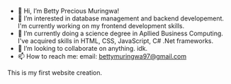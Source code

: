 - 👋 Hi, I’m Betty Precious Muringwa!
- 👀 I’m interested in database management and backend developement. I'm currently working on my frontend development skills.
- 🌱 I’m currently doing a science degree in Apllied Business Computing. I've acquired skills in HTML, CSS, JavaScript, C# .Net frameworks. 
- 💞️ I’m looking to collaborate on anything. idk. 
- 📫 How to reach me: email: bettymuringwa97@gmail.com

This is my first website creation. 
<!---
ABC20-025/ABC20-025 is a ✨ special ✨ repository because its `README.md` (this file) appears on your GitHub profile.
You can click the Preview link to take a look at your changes.
--->
